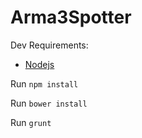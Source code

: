 Arma3Spotter
============

Dev Requirements:
* [Nodejs](http://nodejs.org/)

Run `npm install`

Run `bower install`

Run `grunt`
